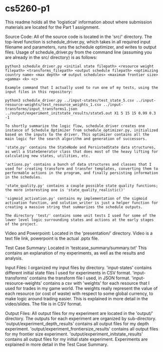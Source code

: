 # cs5260-p1

This readme holds all the 'logistical' information about where submission materials are located for the Part 1 assignment.

Source Code:
    All of the source code is located in the 'src/' directory. The top-level function is schedule_driver.py, which takes in all required input filename and parameters, runs the schedule optimizer, and writes to output files.
    Usage of schedule_driver.py from the command line (assuming you are already in the src/ directory) is as follows:

```
python3 schedule_driver.py <initial state filepath> <resource weight filepath> <transforms_filepath> <output schedule filepath> <optimizing country name> <max depth> <# output schedules> <maximum frontier size> <gamma> <k> <c>
```

    Example command that I actually used to run one of my tests, using the input files in this repository:

```
python3 schedule_driver.py ../input-states/test_state_5.csv ../input-resource-weights/test_resource_weights_1.csv ../input-transforms/input_transforms1.json ../output/experiment_initstate_results/state5.out X1 5 15 15 0.99 0.3 -1
```

    To shortly summarize the logic flow, schedule_driver creates one instance of Schedule_Optimizer from schedule_optimizer.py, initialized based on the inputs to the driver. This optimizer contains all the main logic for the search algorithm and generation of successors.

    'state.py' contains the StateNode and PersistedState data structures, as well a StateGenerator class that does most of the heavy lifting for calculating new states, utilities, etc.

    'actions.py' contains a bunch of data structures and classes that I used for creating transform and transfer templates, converting them to performable actions in the program, and finally persisting information in the schedules.

    'state_quality.py' contains a couple possible state quality functions; the more interesting one is 'state_quality_realistic()'

    'sigmoid_activation.py' contains my implementation of the sigmoid activation function, and solution_writer is just a helper function for creating a massive string that summarizes the schedule outputs.

    The directory 'test/' contains some unit tests I used for some of the lower level logic surrounding states and actions at the early stages of the project.

Video and Powerpoint: 
    Located in the 'presentation/' directory. Video is a text file link, powerpoint is the actual .pptx file.

Test Case Summary:
    Located in 'testcase_summary/summary.txt'
    This contains an explanation of my experiments, as well as the results and analysis.

Input Files:
    I organized my input files by directory.
    'input-states' contains different initial state files I used for experiments in CSV format.
    'input-transforms' contains the transform file I used, in JSON format.
    'input-resource-weights' contains a csv with 'weights' for each resource that I used for trades in my game world. The weights really represent the value of each resource (or cost of waste) with respect to some global currency, to make logic around trading easier. This is explained in more detail in the video/slides. The file is in CSV format.

Output Files:
    All output files for my experiment are located in the 'output/' directory. The outputs for each experiment are organized by sub-directory.
    'output/experiment_depth_results' contains all output files for my depth experiment.
    'output/experiment_frontiersize_results' contains all output files for my frontier size experiment.
    'output/experiment_initstate_results' contains all output files for my initial state experiment.
    Experiments are explained in more detail in the Test Case Summary.